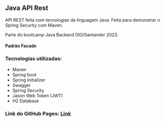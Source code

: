 ## Java API Rest

API REST feita com tecnologias da linguagem Java. Feita para demonstrar o Spring Security com Maven.

Parte do bootcamp Java Backend DIO/Santander 2023.

#### Padrão Facade

### Tecnologias utilizadas:

- Maven
- Spring boot
- Spring Initializer
- Swagger
- Spring Security
- Jason Web Token (JWT)
- H2 Database

### Link do GitHub Pages: [Link](https://rodhis.github.io/java-api-spring-security/)